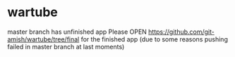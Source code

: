 # wartube
master branch has unfinished app
Please OPEN https://github.com/git-amish/wartube/tree/final for the finished app
(due to some reasons pushing failed in master branch at last moments)
